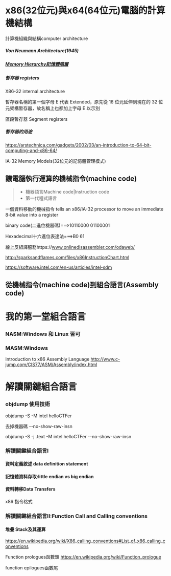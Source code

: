 

# x86(32位元)與x64(64位元)電腦的計算機結構

計算機組織與結構computer architecture

##### Von Neumann Architecture(1945)

##### [Memory Hierarchy記憶體階層](https://zh.wikipedia.org/wiki/記憶體階層)

##### 暫存器 registers

X86-32 internal architecture

暫存器名稱的第一個字母 E 代表 Extended，原先從 16 位元延伸到現在的 32 位元架構暫存器，故名稱上也都加上字母 E 以示別

區段暫存器 Segment registers


##### 暫存器的用途

https://arstechnica.com/gadgets/2002/03/an-introduction-to-64-bit-computing-and-x86-64/

IA-32 Memory Models(32位元的記憶體管理模式)

## 讓電腦執行運算的機械指令(machine code)

>* 機器語言Machine code|Instruction code
>* 第一代程式語言

一個資料移動的機械指令
tells an x86/IA-32 processor to move an immediate 8-bit value into a register

binary code(二進位機器碼)===>10110000 01100001

Hexadecimal十六進位表達法===>B0 61

線上反組譯服務https://www.onlinedisassembler.com/odaweb/

http://sparksandflames.com/files/x86InstructionChart.html

https://software.intel.com/en-us/articles/intel-sdm

## 從機械指令(machine code)到組合語言(Assembly code)

# 我的第一堂組合語言

### NASM:Windows 和 Linux 皆可
### MASM:Windows

Introduction to x86 Assembly Language
http://www.c-jump.com/CIS77/ASM/Assembly/index.html


# 解讀關鍵組合語言

### objdump 使用技術

objdump -S -M intel helloCTFer

去掉機器碼 --no-show-raw-insn  

objdump -S -j .text -M intel helloCTFer --no-show-raw-insn  
 


### 解讀關鍵組合語言I

#### 資料定義敘述 data definition statement 

#### 記憶體資料存取:Iittle endian vs big endian 

#### 資料轉移Data Transfers

x86 指令格式


### 解讀關鍵組合語言II:Function Call and Calling conventions

#### 堆疊 Stack及其運算


https://en.wikipedia.org/wiki/X86_calling_conventions#List_of_x86_calling_conventions

Function prologues函數頭
https://en.wikipedia.org/wiki/Function_prologue

function epilogues函數尾






